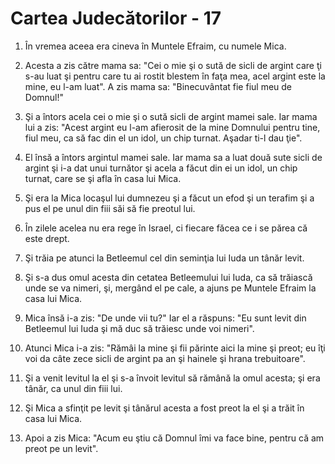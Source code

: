 # Cartea Judec&#259;torilor - 17

1. În vremea aceea era cineva în Muntele Efraim, cu numele Mica. 

2. Acesta a zis către mama sa: "Cei o mie şi o sută de sicli de argint care ţi s-au luat şi pentru care tu ai rostit blestem în faţa mea, acel argint este la mine, eu l-am luat". A zis mama sa: "Binecuvântat fie fiul meu de Domnul!" 

3. Şi a întors acela cei o mie şi o sută sicli de argint mamei sale. Iar mama lui a zis: "Acest argint eu l-am afierosit de la mine Domnului pentru tine, fiul meu, ca să fac din el un idol, un chip turnat. Aşadar ti-l dau ţie". 

4. El însă a întors argintul mamei sale. Iar mama sa a luat două sute sicli de argint şi i-a dat unui turnător şi acela a făcut din ei un idol, un chip turnat, care se şi afla în casa lui Mica. 

5. Şi era la Mica locaşul lui dumnezeu şi a făcut un efod şi un terafim şi a pus el pe unul din fiii săi să fie preotul lui. 

6. În zilele acelea nu era rege în Israel, ci fiecare făcea ce i se părea că este drept. 

7. Şi trăia pe atunci la Betleemul cel din seminţia lui Iuda un tânăr levit. 

8. Şi s-a dus omul acesta din cetatea Betleemului lui Iuda, ca să trăiască unde se va nimeri, şi, mergând el pe cale, a ajuns pe Muntele Efraim la casa lui Mica. 

9. Mica însă i-a zis: "De unde vii tu?" Iar el a răspuns: "Eu sunt levit din Betleemul lui Iuda şi mă duc să trăiesc unde voi nimeri". 

10. Atunci Mica i-a zis: "Rămâi la mine şi fii părinte aici la mine şi preot; eu îţi voi da câte zece sicli de argint pa an şi hainele şi hrana trebuitoare". 

11. Şi a venit levitul la el şi s-a învoit levitul să rămână la omul acesta; şi era tânăr, ca unul din fiii lui. 

12. Şi Mica a sfinţit pe levit şi tânărul acesta a fost preot la el şi a trăit în casa lui Mica. 

13. Apoi a zis Mica: "Acum eu ştiu că Domnul îmi va face bine, pentru că am preot pe un levit". 


